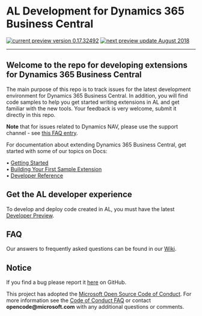 ﻿
# AL Development for Dynamics 365 Business Central
  [![current preview version 0.17.32492](https://img.shields.io/badge/Current_Preview_Version-0.17.32492-orange.svg?style=flat-square)](https://github.com/Microsoft/AL/milestone/18) [![next preview update August 2018](https://img.shields.io/badge/Next_Preview_Update-August_2018-blue.svg?style=flat-square)](https://github.com/Microsoft/AL/milestone/19)

---

## Welcome to the repo for developing extensions for Dynamics 365 Business Central
The main purpose of this repo is to track issues for the latest development environment for Dynamics 365 Business Central. In addition, you will find code samples to help you get started writing extensions in AL and get familiar with the new tools. Your feedback is very welcome, submit it directly in this repo.

**Note** that for issues related to Dynamics NAV, please use the support channel - see [this FAQ entry](https://github.com/Microsoft/AL/wiki/Frequently-Asked-Questions#nav-2018-issues).

For documentation about extending Dynamics 365 Business Central, get started with some of our topics on Docs: 

•	[Getting Started](https://docs.microsoft.com/en-us/dynamics-nav/developer/devenv-get-started)   
•	[Building Your First Sample Extension](https://docs.microsoft.com/en-us/dynamics-nav/developer/devenv-extension-example)  
•	[Developer Reference](https://docs.microsoft.com/en-us/dynamics-nav/)  

## Get the AL developer experience
To develop and deploy code created in AL, you must have the latest [Developer Preview](http://aka.ms/bcsandbox).

## FAQ
Our answers to frequently asked questions can be found in our [Wiki](https://github.com/Microsoft/AL/wiki/Frequently-Asked-Questions).

## Notice
If you find a bug please report it [here](https://github.com/Microsoft/AL/issues/new) on GitHub.

This project has adopted the [Microsoft Open Source Code of Conduct](https://opensource.microsoft.com/codeofconduct/). For more information see the [Code of Conduct FAQ](https://opensource.microsoft.com/codeofconduct/faq/) or contact __opencode@microsoft.com__ with any additional questions or comments.
